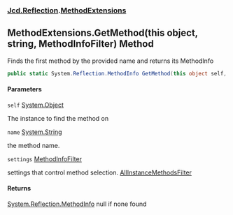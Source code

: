 ### [Jcd.Reflection](Jcd.Reflection.md 'Jcd.Reflection').[MethodExtensions](MethodExtensions.md 'Jcd.Reflection.MethodExtensions')

## MethodExtensions.GetMethod(this object, string, MethodInfoFilter) Method

Finds the first method by the provided name and returns its MethodInfo

```csharp
public static System.Reflection.MethodInfo GetMethod(this object self, string name, Jcd.Reflection.MethodInfoFilter settings);
```

#### Parameters

<a name='Jcd.Reflection.MethodExtensions.GetMethod(thisobject,string,Jcd.Reflection.MethodInfoFilter).self'></a>

`self` [System.Object](https://docs.microsoft.com/en-us/dotnet/api/System.Object 'System.Object')

The instance to find the method on

<a name='Jcd.Reflection.MethodExtensions.GetMethod(thisobject,string,Jcd.Reflection.MethodInfoFilter).name'></a>

`name` [System.String](https://docs.microsoft.com/en-us/dotnet/api/System.String 'System.String')

the method name.

<a name='Jcd.Reflection.MethodExtensions.GetMethod(thisobject,string,Jcd.Reflection.MethodInfoFilter).settings'></a>

`settings` [MethodInfoFilter](MethodInfoFilter.md 'Jcd.Reflection.MethodInfoFilter')

settings that control method
selection. [AllInstanceMethodsFilter](MethodInfoFilter.AllInstanceMethodsFilter.md 'Jcd.Reflection.MethodInfoFilter.AllInstanceMethodsFilter')

#### Returns

[System.Reflection.MethodInfo](https://docs.microsoft.com/en-us/dotnet/api/System.Reflection.MethodInfo 'System.Reflection.MethodInfo')
null if none found